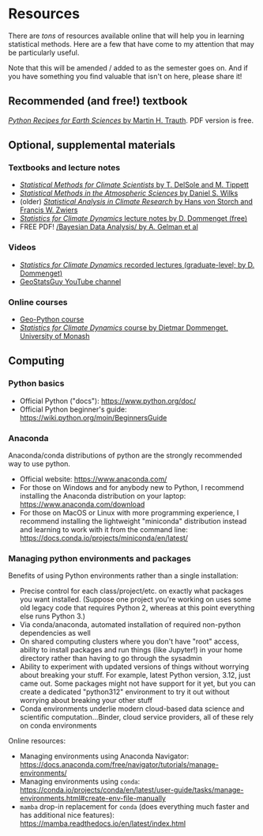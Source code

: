 # Resources
There are *tons* of resources available online that will help you in learning statistical methods.  Here are a few that have come to my attention that may be particularly useful.

Note that this will be amended / added to as the semester goes on.  And if you have something you find valuable that isn't on here, please share it! 

## Recommended (and free!) textbook
[*Python Recipes for Earth Sciences* by Martin H. Trauth](https://link.springer.com/book/10.1007/978-3-031-07719-7).  PDF version is free.

## Optional, supplemental materials

### Textbooks and lecture notes
* [*Statistical Methods for Climate Scientists* by T. DelSole and M. Tippett](https://doi.org/10.1017/9781108659055)
* [*Statistical Methods in the Atmospheric Sciences* by Daniel S. Wilks](https://doi.org/10.1016/C2017-0-03921-6)
* (older) [*Statistical Analysis in Climate Research* by Hans von Storch and Francis W. Zwiers](https://doi.org/10.1017/CBO9780511612336)
* [*Statistics for Climate Dynamics* lecture notes by D. Dommenget (free)](https://users.monash.edu.au/~dietmard/teaching/statistics-for-climate-reserach/dommenget.statistics.lecture.notes.pdf)
* FREE PDF! [/Bayesian Data Analysis/ by A. Gelman et al ](http://www.stat.columbia.edu/~gelman/book/)

### Videos
* [*Statistics for Climate Dynamics* recorded lectures (graduate-level; by D. Dommenget)](https://users.monash.edu.au/~dietmard/teaching/statistics-for-climate-reserach/lecture-videos/) 
* [GeoStatsGuy YouTube channel](https://www.youtube.com/@GeostatsGuyLectures)

### Online courses
* [Geo-Python course](https://geo-python-site.readthedocs.io/en/latest/index.html)
* [*Statistics for Climate Dynamics* course by Dietmar Dommenget, University of Monash](https://users.monash.edu.au/~dietmard/teaching/statistics-for-climate-reserach/)


## Computing

### Python basics
* Official Python ("docs"): https://www.python.org/doc/ 
* Official Python beginner's guide: https://wiki.python.org/moin/BeginnersGuide

### Anaconda
Anaconda/conda distributions of python are the strongly recommended way to use python.

* Official website: https://www.anaconda.com/
* For those on Windows and for anybody new to Python, I recommend installing the Anaconda distribution on your laptop: https://www.anaconda.com/download
* For those on MacOS or Linux with more programming experience, I recommend installing the lightweight "miniconda" distribution instead and learning to work with it from the command line: https://docs.conda.io/projects/miniconda/en/latest/


### Managing python environments and packages
Benefits of using Python environments rather than a single installation:

* Precise control for each class/project/etc. on exactly what packages you want installed.  (Suppose one project you're working on uses some old legacy code that requires Python 2, whereas at this point everything else runs Python 3.)
* Via conda/anaconda, automated installation of required non-python dependencies as well 
* On shared computing clusters where you don't have "root" access, ability to install packages and run things (like Jupyter!) in your home directory rather than having to go through the sysadmin
* Ability to experiment with updated versions of things without worrying about breaking your stuff.  For example, latest Python version, 3.12, just came out.  Some packages might not have support for it yet, but you can create a dedicated "python312" environment to try it out without worrying about breaking your other stuff
* Conda environments underlie modern cloud-based data science and scientific computation...Binder, cloud service providers, all of these rely on conda environments 

Online resources:

* Managing environments using Anaconda Navigator: https://docs.anaconda.com/free/navigator/tutorials/manage-environments/ 
* Managing environments using `conda`: https://conda.io/projects/conda/en/latest/user-guide/tasks/manage-environments.html#create-env-file-manually
* `mamba` drop-in replacement for `conda` (does everything much faster and has additional nice features): https://mamba.readthedocs.io/en/latest/index.html

